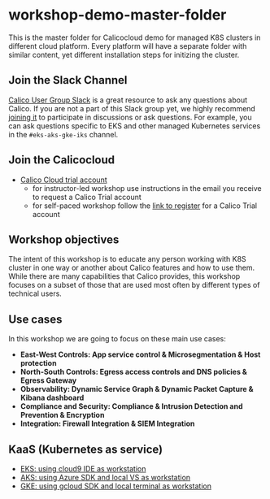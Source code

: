 # workshop-demo-master-folder
This is the master folder for Calicocloud demo for managed K8S clusters in different cloud platform. Every platform will have a separate folder with similar content, yet different installation steps for initizing the cluster. 

## Join the Slack Channel

[Calico User Group Slack](https://slack.projectcalico.org/) is a great resource to ask any questions about Calico. If you are not a part of this Slack group yet, we highly recommend [joining it](https://slack.projectcalico.org/) to participate in discussions or ask questions. For example, you can ask questions specific to EKS and other managed Kubernetes services in the `#eks-aks-gke-iks` channel.

## Join the Calicocloud  

- [Calico Cloud trial account](https://www.calicocloud.io/home/)
  - for instructor-led workshop use instructions in the email you receive to request a Calico Trial account
  - for self-paced workshop follow the [link to register](https://www.calicocloud.io/home) for a Calico Trial account

## Workshop objectives

The intent of this workshop is to educate any person working with K8S cluster in one way or another about Calico features and how to use them. While there are many capabilities that Calico provides, this workshop focuses on a subset of those that are used most often by different types of technical users.


## Use cases

In this workshop we are going to focus on these main use cases:

- **East-West Controls: App service control & Microsegmentation & Host protection**
- **North-South Controls: Egress access controls and DNS policies & Egress Gateway**
- **Observability: Dynamic Service Graph & Dynamic Packet Capture & Kibana dashboard**
- **Compliance and Security: Compliance & Intrusion Detection and Prevention & Encryption**
- **Integration: Firewall Integration & SIEM Integration**

## KaaS (Kubernetes as service) 

- [EKS: using cloud9 IDE as workstation](./EKS-cloud-demo/README.md)
- [AKS: using Azure SDK and local VS as workstation](./AKS-cloud-demo/README.md)
- [GKE: using gcloud SDK and local terminal as workstation](./GKE-cloud-demo/README.md)
